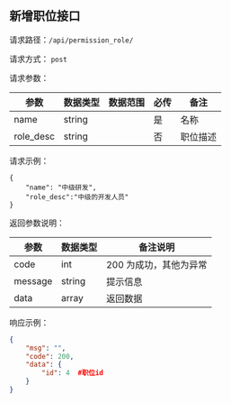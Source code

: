## 新增职位接口



请求路径：`/api/permission_role/`

请求方式： `post`

请求参数： 

| 参数      | 数据类型 | 数据范围 | 必传 | 备注                                             |
| --------- | -------- | -------- | ---- | ------------------------------------------------ |
| name | string      |          | 是   | 名称                     |
| role_desc | string    |          | 否   | 职位描述 |


请求示例：

```
{
    "name": "中级研发",
    "role_desc":"中级的开发人员"
}
```



返回参数说明：

| 参数    | 数据类型 | 备注说明               |
| ------- | -------- | ---------------------- |
| code    | int      | 200 为成功，其他为异常 |
| message | string   | 提示信息               |
| data    | array    | 返回数据               |

响应示例：

```json
{
    "msg": "",
    "code": 200,
    "data": {
        "id": 4  #职位id
    }
}
```